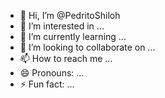 - 👋 Hi, I’m @PedritoShiloh
- 👀 I’m interested in ...
- 🌱 I’m currently learning ...
- 💞️ I’m looking to collaborate on ...
- 📫 How to reach me ...
- 😄 Pronouns: ...
- ⚡ Fun fact: ...

<!---
PedritoShiloh/PedritoShiloh is a ✨ special ✨ repository because its `README.md` (this file) appears on your GitHub profile.
You can click the Preview link to take a look at your changes.
--->
